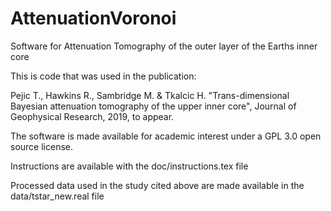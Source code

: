 # AttenuationVoronoi

Software for Attenuation Tomography of the outer layer of the Earths inner core

This is code that was used in the publication:

Pejic T., Hawkins R., Sambridge M. & Tkalcic H. "Trans-dimensional Bayesian attenuation tomography 
of the upper inner core", Journal of Geophysical Research, 2019, to appear.

The software is made available for academic interest under a GPL 3.0 open source license.

Instructions are available with the doc/instructions.tex file

Processed data used in the study cited above are made available in the data/tstar_new.real file

